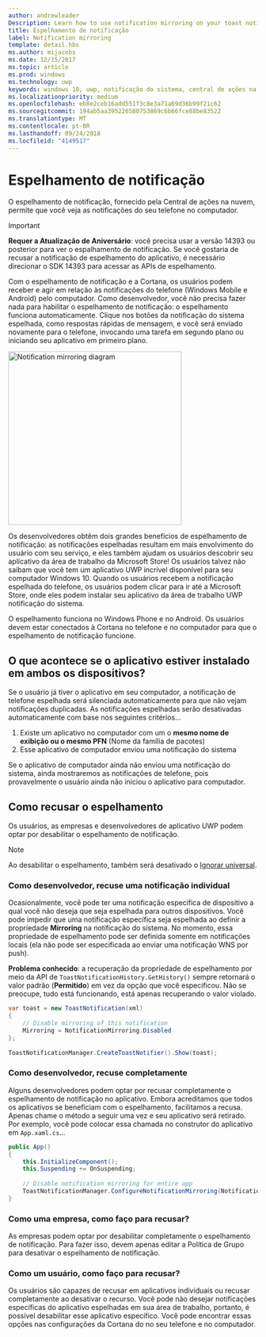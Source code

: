```yaml
---
author: andrewleader
Description: Learn how to use notification mirroring on your toast notifications.
title: Espelhamento de notificação
label: Notification mirroring
template: detail.hbs
ms.author: mijacobs
ms.date: 12/15/2017
ms.topic: article
ms.prod: windows
ms.technology: uwp
keywords: windows 10, uwp, notificação do sistema, central de ações na nuvem, espelhamento de notificação, notificação, entre dispositivos
ms.localizationpriority: medium
ms.openlocfilehash: eb8e2ceb16add551f3c8e3a71a69d36b99f21c62
ms.sourcegitcommit: 194ab5aa395226580753869c6b66fce88be83522
ms.translationtype: MT
ms.contentlocale: pt-BR
ms.lasthandoff: 09/24/2018
ms.locfileid: "4149517"
---
```

# <a name="notification-mirroring"></a>Espelhamento de notificação

O espelhamento de notificação, fornecido pela Central de ações na nuvem, permite que você veja as notificações do seu telefone no computador.

> [!IMPORTANT]
> **Requer a Atualização de Aniversário**: você precisa usar a versão 14393 ou posterior para ver o espalhamento de notificação. Se você gostaria de recusar a notificação de espelhamento do aplicativo, é necessário direcionar o SDK 14393 para acessar as APIs de espelhamento.

Com o espelhamento de notificação e a Cortana, os usuários podem receber e agir em relação às notificações do telefone (Windows Mobile e Android) pelo computador. Como desenvolvedor, você não precisa fazer nada para habilitar o espelhamento de notificação: o espelhamento funciona automaticamente. Clique nos botões da notificação do sistema espelhada, como respostas rápidas de mensagem, e você será enviado novamente para o telefone, invocando uma tarefa em segundo plano ou iniciando seu aplicativo em primeiro plano.

<img alt="Notification mirroring diagram" src="images/toast-mirroring.gif" width="350"/>

Os desenvolvedores obtêm dois grandes benefícios de espelhamento de notificação: as notificações espelhadas resultam em mais envolvimento do usuário com seu serviço, e eles também ajudam os usuários descobrir seu aplicativo da área de trabalho da Microsoft Store! Os usuários talvez não saibam que você tem um aplicativo UWP incrível disponível para seu computador Windows 10. Quando os usuários recebem a notificação espelhada do telefone, os usuários podem clicar para ir até a Microsoft Store, onde eles podem instalar seu aplicativo da área de trabalho UWP notificação do sistema.

O espelhamento funciona no Windows Phone e no Android. Os usuários devem estar conectados à Cortana no telefone e no computador para que o espelhamento de notificação funcione.


## <a name="what-if-the-app-is-installed-on-both-devices"></a>O que acontece se o aplicativo estiver instalado em ambos os dispositivos?

Se o usuário já tiver o aplicativo em seu computador, a notificação de telefone espelhada será silenciada automaticamente para que não vejam notificações duplicadas. As notificações espelhadas serão desativadas automaticamente com base nos seguintes critérios...

1. Existe um aplicativo no computador com um o **mesmo nome de exibição ou o mesmo PFN** (Nome da família de pacotes)
2. Esse aplicativo de computador enviou uma notificação do sistema

Se o aplicativo de computador ainda não enviou uma notificação do sistema, ainda mostraremos as notificações de telefone, pois provavelmente o usuário ainda não iniciou o aplicativo para computador.


## <a name="how-to-opt-out-of-mirroring"></a>Como recusar o espelhamento

Os usuários, as empresas e desenvolvedores de aplicativo UWP podem optar por desabilitar o espelhamento de notificação.

> [!NOTE]
> Ao desabilitar o espelhamento, também será desativado o [Ignorar universal](universal-dismiss.md).


### <a name="as-a-developer-opt-out-an-individual-notification"></a>Como desenvolvedor, recuse uma notificação individual

Ocasionalmente, você pode ter uma notificação específica de dispositivo a qual você não deseja que seja espelhada para outros dispositivos. Você pode impedir que uma notificação específica seja espelhada ao definir a propriedade **Mirroring** na notificação do sistema. No momento, essa propriedade de espelhamento pode ser definida somente em notificações locais (ela não pode ser especificada ao enviar uma notificação WNS por push).

**Problema conhecido**: a recuperação da propriedade de espelhamento por meio da API de `ToastNotificationHistory.GetHistory()` sempre retornará o valor padrão (**Permitido**) em vez da opção que você especificou. Não se preocupe, tudo está funcionando, está apenas recuperando o valor violado.

```csharp
var toast = new ToastNotification(xml)
{
    // Disable mirroring of this notification
    Mirroring = NotificationMirroring.Disabled
};
  
ToastNotificationManager.CreateToastNotifier().Show(toast);
```


### <a name="as-a-developer-opt-out-completely"></a>Como desenvolvedor, recuse completamente

Alguns desenvolvedores podem optar por recusar completamente o espelhamento de notificação no aplicativo. Embora acreditamos que todos os aplicativos se beneficiam com o espelhamento, facilitamos a recusa. Apenas chame o método a seguir uma vez e seu aplicativo será retirado. Por exemplo, você pode colocar essa chamada no construtor do aplicativo em `App.xaml.cs`...

```csharp
public App()
{
    this.InitializeComponent();
    this.Suspending += OnSuspending;
 
    // Disable notification mirroring for entire app
    ToastNotificationManager.ConfigureNotificationMirroring(NotificationMirroring.Disabled);
}
```


### <a name="as-an-enterprise-how-do-i-opt-out"></a>Como uma empresa, como faço para recusar?

As empresas podem optar por desabilitar completamente o espelhamento de notificação. Para fazer isso, devem apenas editar a Política de Grupo para desativar o espelhamento de notificação.


### <a name="as-a-user-how-do-i-opt-out"></a>Como um usuário, como faço para recusar?

Os usuários são capazes de recusar em aplicativos individuais ou recusar completamente ao desativar o recurso. Você pode não desejar notificações específicas do aplicativo espelhadas em sua área de trabalho, portanto, é possível desabilitar esse aplicativo específico. Você pode encontrar essas opções nas configurações da Cortana do no seu telefone e no computador.
